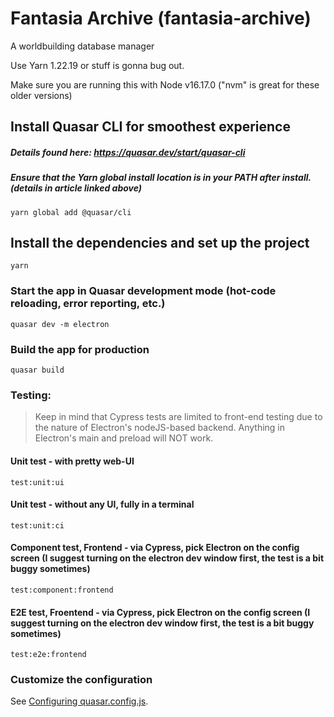 # Fantasia Archive (fantasia-archive)

A worldbuilding database manager

Use Yarn 1.22.19 or stuff is gonna bug out.

Make sure you are running this with Node v16.17.0 ("nvm" is great for these older versions)

## Install Quasar CLI for smoothest experience
##### Details found here: https://quasar.dev/start/quasar-cli

##### Ensure that the Yarn global install location is in your PATH after install. (details in article linked above)

```
yarn global add @quasar/cli
```

## Install the dependencies and set up the project
```
yarn
```

### Start the app in Quasar development mode (hot-code reloading, error reporting, etc.)
```
quasar dev -m electron
```

### Build the app for production
```
quasar build
```

### Testing:

> Keep in mind that Cypress tests are limited to front-end testing due to the nature of Electron's nodeJS-based backend. Anything in Electron's main and preload will NOT work.

#### Unit test - with pretty web-UI
```
test:unit:ui
```
#### Unit test - without any UI, fully in a terminal
```
test:unit:ci
```
#### Component test, Frontend - via Cypress, pick Electron on the config screen (I suggest turning on the electron dev window first, the test is a bit buggy sometimes)
```
test:component:frontend
```
#### E2E test, Froentend - via Cypress, pick Electron on the config screen (I suggest turning on the electron dev window first, the test is a bit buggy sometimes)
```
test:e2e:frontend
```

### Customize the configuration
See [Configuring quasar.config.js](https://v2.quasar.dev/quasar-cli-vite/quasar-config-js).
